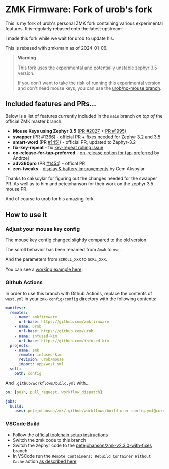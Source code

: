 # ZMK Firmware: Fork of urob's fork

This is my fork of urob's personal ZMK fork containing various experimental features. ~~It is regularly rebased
onto the latest upstream.~~

I made this fork while we wait for urob to update his.

This is rebased with zmk/main as of 2024-01-06.

> **Warning**
>
> This fork uses the experimental and potentially unstable zephyr 3.5 version.
>
> If you don't want to take the risk of running this experimental version and don't need mouse keys, you can use the [urob/no-mouse branch](https://github.com/infused-kim/zmk/tree/urob/no-mouse).

## Included features and PRs...

Below is a list of features currently included in the `main` branch _on top of_
the official ZMK master branch.

- **Mouse Keys using Zephyr 3.5** ([PR #2027](https://github.com/zmkfirmware/zmk/pull/2027) + [PR #1995](https://github.com/zmkfirmware/zmk/pull/1995))
- **swapper** (PR [#1366](https://github.com/zmkfirmware/zmk/pull/1366)) - official PR + fixes needed for Zephyr 3.2 and 3.5
- **smart-word** (PR [#1451](https://github.com/zmkfirmware/zmk/pull/1451)) - official PR, updated to Zephyr-3.2
- **fix-key-repeat** - fix [key-repeat rolling issue](https://github.com/zmkfirmware/zmk/issues/1207)
- **on-release-for-tap-preferred** - [on-release option for tap-preferred](https://github.com/celejewski/zmk/commit/d7a8482712d87963e59b74238667346221199293) by Andrzej
- **adv360pro** (PR [#1454](https://github.com/zmkfirmware/zmk/pull/1454)) - offical PR
- **zen-tweaks** - [display & battery improvements](https://github.com/caksoylar/zmk/tree/caksoylar/zen-v1%2Bv2) by Cem Aksoylar

Thanks to caksoylar for figuring out the changes needed for the swapper PR. As well as to him and petejohanson for their work on the zephyr 3.5 mouse PR.

And of course to urob for his amazing fork.

## How to use it

### Adjust your mouse key config

The mouse key config changed slightly compared to the old version.

The scroll behavior has been renamed from `&mwh` to `msc`.

And the parameters from `SCROLL_XXX` to `SCRL_XXX`.

You can see a [working example here](https://github.com/infused-kim/zmk-config/blob/main/config/includes/mouse_keys.dtsi).


### Github Actions

In order to use this branch with Github Actions, replace the contents of `west.yml` in
your `zmk-config/config` directory with the following contents:

```yaml
manifest:
  remotes:
    - name: zmkfirmware
      url-base: https://github.com/zmkfirmware
    - name: urob
      url-base: https://github.com/urob
    - name: infused-kim
      url-base: https://github.com/infused-kim
  projects:
    - name: zmk
      remote: infused-kim
      revision: urob/mouse
      import: app/west.yml
  self:
    path: config
```

And `.github/workflows/build.yml` with...

```yaml
on: [push, pull_request, workflow_dispatch]

jobs:
  build:
    uses: petejohanson/zmk/.github/workflows/build-user-config.yml@core/zephyr-3.5-update
```

### VSCode Build

- Follow the [official toolchain setup instructions](https://zmk.dev/docs/development/setup)
- Switch the zmk code to this branch
- Switch the zephyr code to the [petejohanson/zmk-v2.3.0-with-fixes](https://github.com/petejohanson/zephyr/tree/v3.5.0%2Bzmk-fixes) branch
- In VSCode run the `Remote Containers: Rebuild Container Without Cache` action [as described here](https://zmk.dev/blog/2023/04/06/zephyr-3-2)
